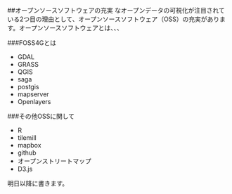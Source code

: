 ##オープンソースソフトウェアの充実
なオープンデータの可視化が注目されている2つ目の理由として、オープンソースソフトウェア（OSS）の充実があります。オープンソースソフトウェアとは、、、


###FOSS4Gとは
- GDAL
- GRASS
- QGIS
- saga
- postgis
- mapserver
- Openlayers

###その他OSSに関して
- R
- tilemill 
- mapbox
- github
- オープンストリートマップ
- D3.js

明日以降に書きます。
